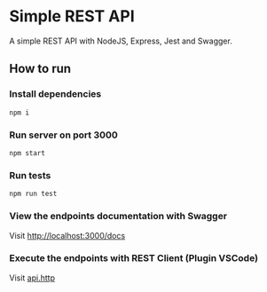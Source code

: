 # Simple REST API

A simple REST API with NodeJS, Express, Jest and Swagger.

## How to run

### Install dependencies

```
npm i
```

### Run server on port 3000

```
npm start
```
### Run tests

```
npm run test
```

### View the endpoints documentation with Swagger

Visit [http://localhost:3000/docs](http://localhost:3000/docs)

### Execute the endpoints with REST Client (Plugin VSCode)

Visit [api.http](api.http)